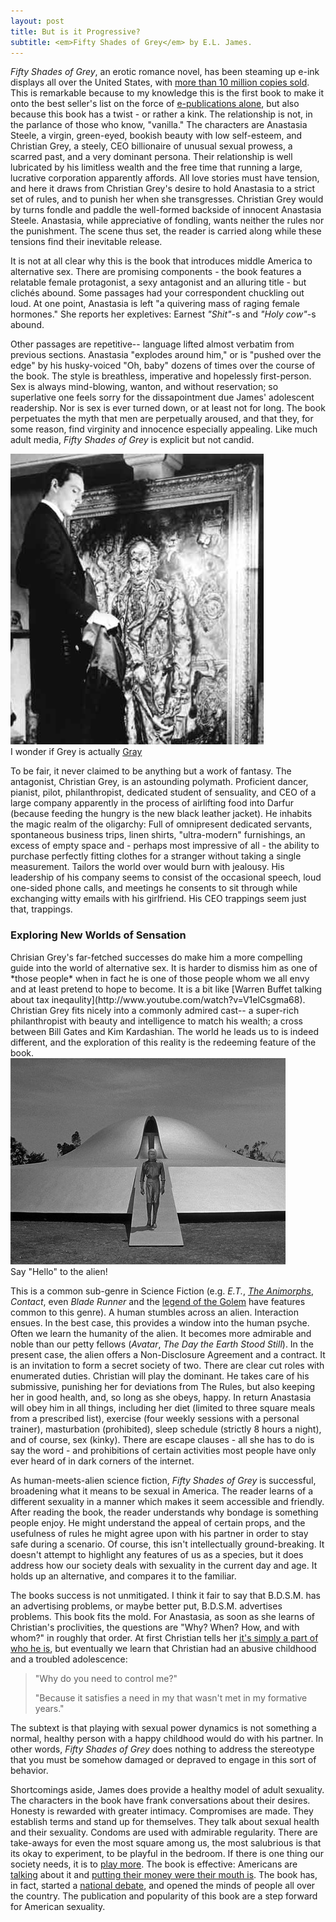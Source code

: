 ```yaml
---
layout: post
title: But is it Progressive? 
subtitle: <em>Fifty Shades of Grey</em> by E.L. James.
---
```


*Fifty Shades of Grey*, an erotic romance novel, has been steaming up e-ink displays all over the United States, with [more than 10 million copies sold](http://www.mediabistro.com/galleycat/fifty-shades-of-grey-sells-10-million-copies-in-6-weeks_b51901). This is remarkable because to my knowledge this is the first book to make it onto the best seller's list on the force of [e-publications alone](http://www.thedailybeast.com/articles/2012/03/17/50-shades-of-grey-a-self-published-e-book-is-the-future-of-publishing.html), but also because this book has a twist - or rather a kink. The relationship is not, in the parlance of those who know, <span class="quote">"vanilla."</span> The characters are Anastasia Steele, a virgin, green-eyed, bookish beauty with low self-esteem, and Christian Grey, a steely, CEO billionaire of unusual sexual prowess, a scarred past, and a very dominant persona. Their relationship is well lubricated by his limitless wealth and  the free time that running a large, lucrative corporation apparently affords. All love stories must have tension, and here it draws from Christian Grey's desire to hold Anastasia to a strict set of rules, and to punish her when she transgresses. Christian Grey would by turns fondle and paddle the well-formed backside of innocent Anastasia Steele. Anastasia, while appreciative of fondling, wants neither the rules nor the punishment. The scene thus set, the reader is carried along while these tensions find their inevitable release.

It is not at all clear why this is the book that introduces middle America to alternative sex. There are promising components - the book features a relatable female protagonist, a sexy antagonist and an alluring title - but clich&eacute;s abound. Some passages had your correspondent chuckling out loud. At one point, Anastasia is left <span class="quote">"a quivering mass of raging female hormones."</span> She reports her expletives: Earnest *<span class="quote">"Shit"</span>*-s and *<span class="quote">"Holy cow"</span>*-s abound.

Other passages are repetitive-- language lifted almost verbatim from previous sections. Anastasia <span class="quote">"explodes around him,"</span> or is <span class="quote">"pushed over the edge"</span> by his husky-voiced <span class="quote">"Oh, baby"</span> dozens of times over the course of the book. The style is breathless, imperative and hopelessly first-person. Sex is always mind-blowing, wanton, and without reservation; so superlative one feels sorry for the dissapointment due James' adolescent readership. Nor is sex is ever turned down, or at least not for long. The book perpetuates the myth that men are perpetually aroused, and that they, for some reason, find virginity and innocence especially appealing. Like much adult media, *Fifty Shades of Grey* is explicit but not candid. 

<div  class='img' >
<img class='right' src='/images/dorian-gray.jpg' alt="Dorian Gray">
<div class='caption'> I wonder if Grey is actually <a href="http://www.amazon.com/Picture-Dorian-Modern-Library-Classics/dp/0375751513">Gray</a> </div>
</div>

To be fair, it never claimed to be anything but a work of fantasy. The antagonist, Christian Grey, is an astounding polymath. Proficient dancer, pianist, pilot, philanthropist, dedicated student of sensuality, and CEO of a large company apparently in the process of airlifting food into Darfur (because feeding the hungry is the new black leather jacket). He inhabits the magic realm of the oligarchy: Full of omnipresent dedicated servants, spontaneous business trips, linen shirts, <span class="quote">"ultra-modern"</span> furnishings, an excess of empty space and - perhaps most impressive of all - the ability to purchase perfectly fitting clothes for a stranger without taking a single measurement. Tailors the world over would burn with jealousy. His leadership of his company seems to consist of the occasional speech, loud one-sided phone calls, and meetings he consents to sit through while exchanging witty emails with his girlfriend. His CEO trappings seem just that, trappings. 

<h3> Exploring New Worlds of Sensation </h3>
Chrisian Grey's far-fetched successes do make him a more compelling guide into the world of alternative sex. It is harder to dismiss him as one of *those people* when in fact he is one of those people whom we all envy and at least pretend to hope to become. It is a bit like [Warren Buffet talking about tax ineqaulity](http://www.youtube.com/watch?v=V1elCsgma68). Christian Grey fits nicely into a commonly admired cast-- a super-rich philanthropist with beauty and intelligence to match his wealth; a cross between Bill Gates and Kim Kardashian. The world he leads us to is indeed different, and the exploration of this reality is the redeeming feature of the book. 

<div class='img'>
<img class='right' src="/images/earthstood.jpg" alt="Say Hello to the Alien">
<div class="caption"> Say "Hello" to the alien! </div>
</div>


This is a common sub-genre in Science Fiction (e.g. *E.T.*, [*The Animorphs*](http://en.wikipedia.org/wiki/Animorphs), *Contact*, even *Blade Runner* and the [legend of the Golem](http://en.wikipedia.org/wiki/Golem) have features common to this genre). A human stumbles across an alien. Interaction ensues. In the best case, this provides a window into the human psyche. Often we learn the humanity of the alien. It becomes more admirable and noble than our petty fellows (*Avatar*, *The Day the Earth Stood Still*). In the present case, the alien offers a Non-Disclosure Agreement and a contract. It is an invitation to form a secret society of two. There are clear cut roles with enumerated duties. Christian will play the dominant. He takes care of his submissive, punishing her for deviations from The Rules, but also keeping her in good health, and, so long as she obeys, happy. In return Anastasia will obey him in all things, including her diet (limited to three square meals from a prescribed list), exercise (four weekly sessions with a personal trainer), masturbation (prohibited),  sleep schedule (strictly 8 hours a night), and of course, sex (kinky). There are escape clauses - all she has to do is say the word - and prohibitions of certain activities most people have only ever heard of in dark corners of the internet.   

As human-meets-alien science fiction, *Fifty Shades of Grey* is successful, broadening what it means to be sexual in America. The reader learns of a different sexuality in a manner which makes it seem accessible and friendly.  After reading the book, the reader understands why bondage is something people enjoy. He might understand the appeal of certain props, and the usefulness of rules he might agree upon with his partner in order to stay safe during a scenario. Of course, this isn't intellectually ground-breaking. It doesn't attempt to highlight any features of us as a species, but it does address how our society deals with sexuality in the current day and age. It holds up an alternative, and compares it to the familiar.

The books success is not unmitigated. I think it fair to say that B.D.S.M. has an advertising problems, or maybe better put, B.D.S.M. advertises problems. This book fits the mold. For Anastasia, as soon as she learns of Christian's proclivities, the questions are <span class="quote">"Why? When? How, and with whom?"</span> in roughly that order. At first Christian tells her [it's simply a part of who he is](http://www.youtube.com/watch?v=xHBt9mHq-5c&t=0m48s), but eventually we learn that Christian had an abusive childhood and a troubled adolescence:

> "Why do you need to control me?"
>
> "Because it satisfies a need in my that wasn't met in my formative years."


 The subtext is that playing with sexual power dynamics is not something a normal, healthy person with a happy childhood would do with his partner. In other words, *Fifty Shades of Grey* does nothing to address the stereotype that you must be somehow damaged or depraved to engage in this sort of behavior. 


Shortcomings aside, James does provide a healthy model of adult sexuality. The characters in the book have frank conversations about their desires. Honesty is rewarded with greater intimacy. Compromises are made. They establish terms and stand up for themselves. They talk about sexual health and their sexuality. Condoms are used with admirable regularity.  There are take-aways for even the most square among us, the most salubrious is that its okay to experiment, to be playful in the bedroom. If there is one thing our society needs, it is to [play more](http://www.inc.com/geoffrey-james/stop-working-more-than-40-hours-a-week.html). The book is effective: Americans are [talking](http://literaryman.com/2012/05/25/its-time-to-talk-about-50-shades-of-grey/) about it and [putting their money were their mouth is](http://www.businessweek.com/articles/2012-05-24/the-fifty-shades-of-grey-stimulus). The book has, in fact, started a [national debate](http://www.nytimes.com/2012/05/22/books/fifty-shades-of-grey-by-e-l-james-in-demand-at-libraries.html?pagewanted=all), and opened the minds of people all over the country. The publication and popularity of this book are a step forward for American sexuality. 
